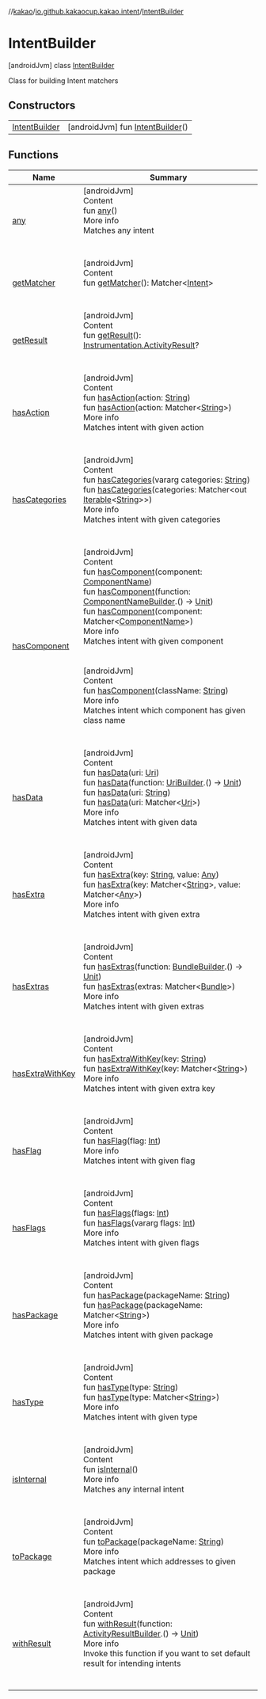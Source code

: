 //[kakao](../../../index.md)/[io.github.kakaocup.kakao.intent](../index.md)/[IntentBuilder](index.md)



# IntentBuilder  
 [androidJvm] class [IntentBuilder](index.md)

Class for building Intent matchers

   


## Constructors  
  
| | |
|---|---|
| <a name="io.github.kakaocup.kakao.intent/IntentBuilder/IntentBuilder/#/PointingToDeclaration/"></a>[IntentBuilder](-intent-builder.md)| <a name="io.github.kakaocup.kakao.intent/IntentBuilder/IntentBuilder/#/PointingToDeclaration/"></a> [androidJvm] fun [IntentBuilder](-intent-builder.md)()   <br>|


## Functions  
  
|  Name |  Summary | 
|---|---|
| <a name="io.github.kakaocup.kakao.intent/IntentBuilder/any/#/PointingToDeclaration/"></a>[any](any.md)| <a name="io.github.kakaocup.kakao.intent/IntentBuilder/any/#/PointingToDeclaration/"></a>[androidJvm]  <br>Content  <br>fun [any](any.md)()  <br>More info  <br>Matches any intent  <br><br><br>|
| <a name="io.github.kakaocup.kakao.intent/IntentBuilder/getMatcher/#/PointingToDeclaration/"></a>[getMatcher](get-matcher.md)| <a name="io.github.kakaocup.kakao.intent/IntentBuilder/getMatcher/#/PointingToDeclaration/"></a>[androidJvm]  <br>Content  <br>fun [getMatcher](get-matcher.md)(): Matcher<[Intent](https://developer.android.com/reference/kotlin/android/content/Intent.html)>  <br><br><br>|
| <a name="io.github.kakaocup.kakao.intent/IntentBuilder/getResult/#/PointingToDeclaration/"></a>[getResult](get-result.md)| <a name="io.github.kakaocup.kakao.intent/IntentBuilder/getResult/#/PointingToDeclaration/"></a>[androidJvm]  <br>Content  <br>fun [getResult](get-result.md)(): [Instrumentation.ActivityResult](https://developer.android.com/reference/kotlin/android/app/Instrumentation.ActivityResult.html)?  <br><br><br>|
| <a name="io.github.kakaocup.kakao.intent/IntentBuilder/hasAction/#kotlin.String/PointingToDeclaration/"></a>[hasAction](has-action.md)| <a name="io.github.kakaocup.kakao.intent/IntentBuilder/hasAction/#kotlin.String/PointingToDeclaration/"></a>[androidJvm]  <br>Content  <br>fun [hasAction](has-action.md)(action: [String](https://kotlinlang.org/api/latest/jvm/stdlib/kotlin/-string/index.html))  <br>fun [hasAction](has-action.md)(action: Matcher<[String](https://kotlinlang.org/api/latest/jvm/stdlib/kotlin/-string/index.html)>)  <br>More info  <br>Matches intent with given action  <br><br><br>|
| <a name="io.github.kakaocup.kakao.intent/IntentBuilder/hasCategories/#kotlin.Array[kotlin.String]/PointingToDeclaration/"></a>[hasCategories](has-categories.md)| <a name="io.github.kakaocup.kakao.intent/IntentBuilder/hasCategories/#kotlin.Array[kotlin.String]/PointingToDeclaration/"></a>[androidJvm]  <br>Content  <br>fun [hasCategories](has-categories.md)(vararg categories: [String](https://kotlinlang.org/api/latest/jvm/stdlib/kotlin/-string/index.html))  <br>fun [hasCategories](has-categories.md)(categories: Matcher<out [Iterable](https://kotlinlang.org/api/latest/jvm/stdlib/kotlin.collections/-iterable/index.html)<[String](https://kotlinlang.org/api/latest/jvm/stdlib/kotlin/-string/index.html)>>)  <br>More info  <br>Matches intent with given categories  <br><br><br>|
| <a name="io.github.kakaocup.kakao.intent/IntentBuilder/hasComponent/#android.content.ComponentName/PointingToDeclaration/"></a>[hasComponent](has-component.md)| <a name="io.github.kakaocup.kakao.intent/IntentBuilder/hasComponent/#android.content.ComponentName/PointingToDeclaration/"></a>[androidJvm]  <br>Content  <br>fun [hasComponent](has-component.md)(component: [ComponentName](https://developer.android.com/reference/kotlin/android/content/ComponentName.html))  <br>fun [hasComponent](has-component.md)(function: [ComponentNameBuilder](../-component-name-builder/index.md).() -> [Unit](https://kotlinlang.org/api/latest/jvm/stdlib/kotlin/-unit/index.html))  <br>fun [hasComponent](has-component.md)(component: Matcher<[ComponentName](https://developer.android.com/reference/kotlin/android/content/ComponentName.html)>)  <br>More info  <br>Matches intent with given component  <br><br><br>[androidJvm]  <br>Content  <br>fun [hasComponent](has-component.md)(className: [String](https://kotlinlang.org/api/latest/jvm/stdlib/kotlin/-string/index.html))  <br>More info  <br>Matches intent which component has given class name  <br><br><br>|
| <a name="io.github.kakaocup.kakao.intent/IntentBuilder/hasData/#android.net.Uri/PointingToDeclaration/"></a>[hasData](has-data.md)| <a name="io.github.kakaocup.kakao.intent/IntentBuilder/hasData/#android.net.Uri/PointingToDeclaration/"></a>[androidJvm]  <br>Content  <br>fun [hasData](has-data.md)(uri: [Uri](https://developer.android.com/reference/kotlin/android/net/Uri.html))  <br>fun [hasData](has-data.md)(function: [UriBuilder](../-uri-builder/index.md).() -> [Unit](https://kotlinlang.org/api/latest/jvm/stdlib/kotlin/-unit/index.html))  <br>fun [hasData](has-data.md)(uri: [String](https://kotlinlang.org/api/latest/jvm/stdlib/kotlin/-string/index.html))  <br>fun [hasData](has-data.md)(uri: Matcher<[Uri](https://developer.android.com/reference/kotlin/android/net/Uri.html)>)  <br>More info  <br>Matches intent with given data  <br><br><br>|
| <a name="io.github.kakaocup.kakao.intent/IntentBuilder/hasExtra/#kotlin.String#kotlin.Any/PointingToDeclaration/"></a>[hasExtra](has-extra.md)| <a name="io.github.kakaocup.kakao.intent/IntentBuilder/hasExtra/#kotlin.String#kotlin.Any/PointingToDeclaration/"></a>[androidJvm]  <br>Content  <br>fun [hasExtra](has-extra.md)(key: [String](https://kotlinlang.org/api/latest/jvm/stdlib/kotlin/-string/index.html), value: [Any](https://kotlinlang.org/api/latest/jvm/stdlib/kotlin/-any/index.html))  <br>fun [hasExtra](has-extra.md)(key: Matcher<[String](https://kotlinlang.org/api/latest/jvm/stdlib/kotlin/-string/index.html)>, value: Matcher<[Any](https://kotlinlang.org/api/latest/jvm/stdlib/kotlin/-any/index.html)>)  <br>More info  <br>Matches intent with given extra  <br><br><br>|
| <a name="io.github.kakaocup.kakao.intent/IntentBuilder/hasExtras/#kotlin.Function1[io.github.kakaocup.kakao.intent.BundleBuilder,kotlin.Unit]/PointingToDeclaration/"></a>[hasExtras](has-extras.md)| <a name="io.github.kakaocup.kakao.intent/IntentBuilder/hasExtras/#kotlin.Function1[io.github.kakaocup.kakao.intent.BundleBuilder,kotlin.Unit]/PointingToDeclaration/"></a>[androidJvm]  <br>Content  <br>fun [hasExtras](has-extras.md)(function: [BundleBuilder](../-bundle-builder/index.md).() -> [Unit](https://kotlinlang.org/api/latest/jvm/stdlib/kotlin/-unit/index.html))  <br>fun [hasExtras](has-extras.md)(extras: Matcher<[Bundle](https://developer.android.com/reference/kotlin/android/os/Bundle.html)>)  <br>More info  <br>Matches intent with given extras  <br><br><br>|
| <a name="io.github.kakaocup.kakao.intent/IntentBuilder/hasExtraWithKey/#kotlin.String/PointingToDeclaration/"></a>[hasExtraWithKey](has-extra-with-key.md)| <a name="io.github.kakaocup.kakao.intent/IntentBuilder/hasExtraWithKey/#kotlin.String/PointingToDeclaration/"></a>[androidJvm]  <br>Content  <br>fun [hasExtraWithKey](has-extra-with-key.md)(key: [String](https://kotlinlang.org/api/latest/jvm/stdlib/kotlin/-string/index.html))  <br>fun [hasExtraWithKey](has-extra-with-key.md)(key: Matcher<[String](https://kotlinlang.org/api/latest/jvm/stdlib/kotlin/-string/index.html)>)  <br>More info  <br>Matches intent with given extra key  <br><br><br>|
| <a name="io.github.kakaocup.kakao.intent/IntentBuilder/hasFlag/#kotlin.Int/PointingToDeclaration/"></a>[hasFlag](has-flag.md)| <a name="io.github.kakaocup.kakao.intent/IntentBuilder/hasFlag/#kotlin.Int/PointingToDeclaration/"></a>[androidJvm]  <br>Content  <br>fun [hasFlag](has-flag.md)(flag: [Int](https://kotlinlang.org/api/latest/jvm/stdlib/kotlin/-int/index.html))  <br>More info  <br>Matches intent with given flag  <br><br><br>|
| <a name="io.github.kakaocup.kakao.intent/IntentBuilder/hasFlags/#kotlin.Int/PointingToDeclaration/"></a>[hasFlags](has-flags.md)| <a name="io.github.kakaocup.kakao.intent/IntentBuilder/hasFlags/#kotlin.Int/PointingToDeclaration/"></a>[androidJvm]  <br>Content  <br>fun [hasFlags](has-flags.md)(flags: [Int](https://kotlinlang.org/api/latest/jvm/stdlib/kotlin/-int/index.html))  <br>fun [hasFlags](has-flags.md)(vararg flags: [Int](https://kotlinlang.org/api/latest/jvm/stdlib/kotlin/-int/index.html))  <br>More info  <br>Matches intent with given flags  <br><br><br>|
| <a name="io.github.kakaocup.kakao.intent/IntentBuilder/hasPackage/#kotlin.String/PointingToDeclaration/"></a>[hasPackage](has-package.md)| <a name="io.github.kakaocup.kakao.intent/IntentBuilder/hasPackage/#kotlin.String/PointingToDeclaration/"></a>[androidJvm]  <br>Content  <br>fun [hasPackage](has-package.md)(packageName: [String](https://kotlinlang.org/api/latest/jvm/stdlib/kotlin/-string/index.html))  <br>fun [hasPackage](has-package.md)(packageName: Matcher<[String](https://kotlinlang.org/api/latest/jvm/stdlib/kotlin/-string/index.html)>)  <br>More info  <br>Matches intent with given package  <br><br><br>|
| <a name="io.github.kakaocup.kakao.intent/IntentBuilder/hasType/#kotlin.String/PointingToDeclaration/"></a>[hasType](has-type.md)| <a name="io.github.kakaocup.kakao.intent/IntentBuilder/hasType/#kotlin.String/PointingToDeclaration/"></a>[androidJvm]  <br>Content  <br>fun [hasType](has-type.md)(type: [String](https://kotlinlang.org/api/latest/jvm/stdlib/kotlin/-string/index.html))  <br>fun [hasType](has-type.md)(type: Matcher<[String](https://kotlinlang.org/api/latest/jvm/stdlib/kotlin/-string/index.html)>)  <br>More info  <br>Matches intent with given type  <br><br><br>|
| <a name="io.github.kakaocup.kakao.intent/IntentBuilder/isInternal/#/PointingToDeclaration/"></a>[isInternal](is-internal.md)| <a name="io.github.kakaocup.kakao.intent/IntentBuilder/isInternal/#/PointingToDeclaration/"></a>[androidJvm]  <br>Content  <br>fun [isInternal](is-internal.md)()  <br>More info  <br>Matches any internal intent  <br><br><br>|
| <a name="io.github.kakaocup.kakao.intent/IntentBuilder/toPackage/#kotlin.String/PointingToDeclaration/"></a>[toPackage](to-package.md)| <a name="io.github.kakaocup.kakao.intent/IntentBuilder/toPackage/#kotlin.String/PointingToDeclaration/"></a>[androidJvm]  <br>Content  <br>fun [toPackage](to-package.md)(packageName: [String](https://kotlinlang.org/api/latest/jvm/stdlib/kotlin/-string/index.html))  <br>More info  <br>Matches intent which addresses to given package  <br><br><br>|
| <a name="io.github.kakaocup.kakao.intent/IntentBuilder/withResult/#kotlin.Function1[io.github.kakaocup.kakao.intent.ActivityResultBuilder,kotlin.Unit]/PointingToDeclaration/"></a>[withResult](with-result.md)| <a name="io.github.kakaocup.kakao.intent/IntentBuilder/withResult/#kotlin.Function1[io.github.kakaocup.kakao.intent.ActivityResultBuilder,kotlin.Unit]/PointingToDeclaration/"></a>[androidJvm]  <br>Content  <br>fun [withResult](with-result.md)(function: [ActivityResultBuilder](../-activity-result-builder/index.md).() -> [Unit](https://kotlinlang.org/api/latest/jvm/stdlib/kotlin/-unit/index.html))  <br>More info  <br>Invoke this function if you want to set default result for intending intents  <br><br><br>|

